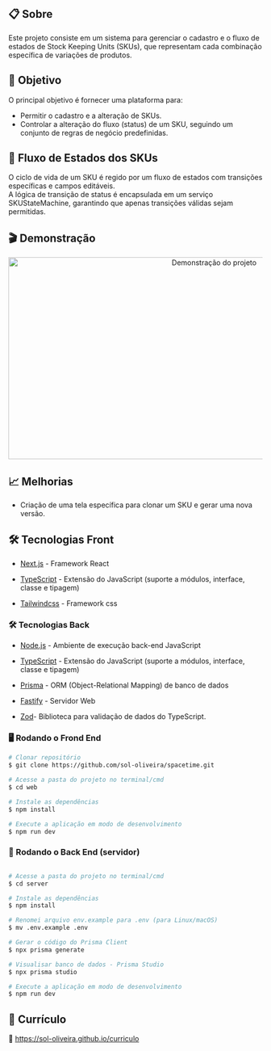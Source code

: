 
## 📋 Sobre 
<p>
 Este projeto consiste em um sistema para gerenciar o cadastro e o fluxo de estados de Stock Keeping Units (SKUs), 
 que representam cada combinação específica de variações de produtos.
</p>

## 🎯 Objetivo

O principal objetivo é fornecer uma plataforma para:
-  Permitir o cadastro e a alteração de SKUs.
- Controlar a alteração do fluxo (status) de um SKU, seguindo um conjunto de regras de negócio predefinidas.

## 🔄 Fluxo de Estados dos SKUs

O ciclo de vida de um SKU é regido por um fluxo de estados com transições específicas e campos editáveis.            
A lógica de transição de status é encapsulada em um serviço SKUStateMachine, garantindo que apenas transições válidas sejam permitidas.

## 🎬 Demonstração

<p align="center">
  <img src="SKUs.gif" alt="Demonstração do projeto" width="800" height="400"/>
</p>


## 📈 Melhorias

- Criação de uma tela específica para clonar um SKU e gerar uma nova versão. 



## 🛠 Tecnologias Front

- [Next.js](https://nextjs.org/) - Framework React

- [TypeScript](https://www.typescriptlang.org/) - Extensão do JavaScript (suporte a módulos, interface, classe e tipagem)

- [Tailwindcss](https://tailwindcss.com/docs/installation) - Framework css


### 🛠 Tecnologias Back

- [Node.js](https://nodejs.org/en/) - Ambiente de execução back-end JavaScript

- [TypeScript](https://www.typescriptlang.org/) - Extensão do JavaScript (suporte a módulos, interface, classe e tipagem)

- [Prisma](https://www.prisma.io/) - ORM (Object-Relational Mapping) de banco de dados

- [Fastify](https://www.fastify.io/) - Servidor Web
 
- [Zod](https://github.com/colinhacks/zod)- Biblioteca para validação de dados do TypeScript.

### 🖥️ Rodando o Frond End 

```bash
# Clonar repositório
$ git clone https://github.com/sol-oliveira/spacetime.git

# Acesse a pasta do projeto no terminal/cmd
$ cd web

# Instale as dependências
$ npm install

# Execute a aplicação em modo de desenvolvimento
$ npm run dev
```


### 🎲 Rodando o Back End (servidor)

```bash

# Acesse a pasta do projeto no terminal/cmd
$ cd server

# Instale as dependências
$ npm install

# Renomei arquivo env.example para .env (para Linux/macOS)
$ mv .env.example .env

# Gerar o código do Prisma Client
$ npx prisma generate

# Visualisar banco de dados - Prisma Studio
$ npx prisma studio

# Execute a aplicação em modo de desenvolvimento
$ npm run dev

```


## 📄 Currículo

🔗 https://sol-oliveira.github.io/curriculo



